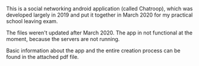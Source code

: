 This is a social networking android application (called Chatroop), which was developed largely in 2019 and put it together in March 2020 for my practical school leaving exam.

The files weren't updated after March 2020. The app in not functional at the moment, because the servers are not running.

Basic information about the app and the entire creation process can be found in the attached pdf file.